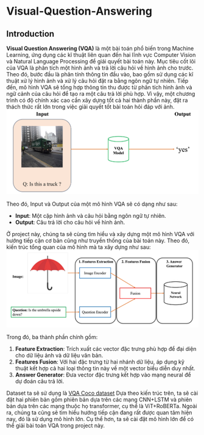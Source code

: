# Visual-Question-Answering

## Introduction

**Visual Question Answering (VQA)** là một bài toán phổ biến trong Machine Learning, ứng dụng các kĩ thuật liên quan đến hai lĩnh vực Computer Vision và Natural Language Processing để giải quyết bài toán này. Mục tiêu cốt lõi của VQA là phân tích một hình ảnh và trả lời câu hỏi về hình ảnh cho trước. Theo đó, bước đầu là phân tính thông tin đầu vào, bao gồm sử dụng các kĩ thuật xử lý hình ảnh và xử lý câu hỏi đặt ra bằng ngôn ngữ tự nhiên. Tiếp đến, mô hình VQA sẽ tổng hợp thông tin thu được từ phân tích hình ảnh và ngữ cảnh của câu hỏi để tạo ra một câu trả lời phù hợp. Vì vậy, một chương trình có độ chính xác cao cần xây dựng tốt cả hai thành phần này, đặt ra thách thức rất lớn trong việc giải quyết tốt bài toán hỏi đáp với ảnh.
![alt text](images/image.png)

Theo đó, Input và Output của một mô hình VQA sẽ có dạng như sau:

- **Input**: Một cặp hình ảnh và câu hỏi bằng ngôn ngữ tự nhiên.
- **Output**: Câu trả lời cho câu hỏi về hình ảnh.

Ở project này, chúng ta sẽ cùng tìm hiểu và xây dựng một mô hình VQA với hướng tiếp cận cơ bản cũng như truyền thống của bài toán này. Theo đó, kiến trúc tổng quan của mô hình mà ta xây dựng như sau:
![alt text](images/image-1.png)

Trong đó, ba thành phần chính gồm:

1. **Feature Extraction**: Trích xuất các vector đặc trưng phù hợp để đại diện cho dữ liệu ảnh và dữ liệu văn bản.
2. **Features Fusion**: Với hai đặc trưng từ hai nhánh dữ liệu, áp dụng kỹ thuật kết hợp cả hai loại thông tin này về một vector biểu diễn duy nhất.
3. **Answer Generator**: Đưa vector đặc trưng kết hợp vào mạng neural để dự đoán câu trả lời.

Dataset ta sẽ sử dụng là [VQA Coco dataset](https://visualqa.org/) 
Dựa theo kiến trúc trên, ta sẽ cài đặt hai phiên bản gồm phiên bản dựa trên các mạng CNN+LSTM và phiên bản dựa trên các mạng thuộc họ transformer, cụ thể là ViT+RoBERTa.
Ngoài ra, chúng ta cũng sẽ tìm hiểu hướng tiếp cận đang rất được quan tâm hiện nay, đó là sử dụng mô hình lớn. Cụ thể hơn, ta sẽ cài đặt mô hình lớn để có thể giải bài toán VQA trong project này.
